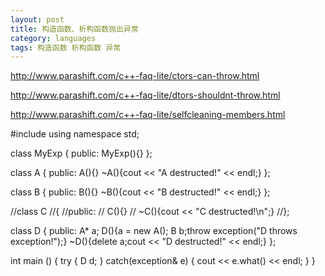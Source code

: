 ```yaml
---
layout: post
title: 构造函数、析构函数抛出异常
category: languages
tags: 构造函数 析构函数 异常
---
```


http://www.parashift.com/c++-faq-lite/ctors-can-throw.html

http://www.parashift.com/c++-faq-lite/dtors-shouldnt-throw.html

http://www.parashift.com/c++-faq-lite/selfcleaning-members.html

#include <iostream>
using namespace std;

class MyExp
{
public:
    MyExp(){}
};

class A
{
public:
    A(){}
    ~A(){cout << "A destructed!" << endl;}
};

class B
{
public:
    B(){}
    ~B(){cout << "B destructed!" << endl;}
};

//class C
//{
//public:
//  C(){}
//  ~C(){cout << "C destructed!\n";}
//};

class D
{
public:
    A* a;
    D(){a = new A(); B b;throw exception("D throws exception!");}
    ~D(){delete a;cout << "D destructed!" << endl;}
};

int main ()
{
    try
    {
        D d;
    }
    catch(exception& e)
    {
        cout << e.what() << endl;
    }
}
